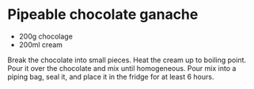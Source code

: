 # Pipeable chocolate ganache

* 200g chocolage
* 200ml cream

Break the chocolate into small pieces.
Heat the cream up to boiling point.
Pour it over the chocolate and mix until homogeneous.
Pour mix into a piping bag, seal it, and place it in the fridge for at least 6 hours.
